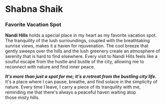 # Shabna Shaik
### Favorite Vacation Spot

**Nandi Hills** holds a special place in my heart as my favorite vacation spot. The tranquility of the lush surroundings, coupled with the breathtaking sunrise views, makes it a haven for rejuvenation. The cool breeze that gently sweeps over the hills and the lush greenery create an atmosphere of serenity that is hard to find elsewhere. Every visit to Nandi Hills feels like a soulful escape from the hustle and bustle of the city, allowing me to reconnect with nature and find inner peace.

***It's more than just a spot for me; it's a retreat from the bustling city life.*** It's a place where I can pause, breathe, and find solace in the simplicity of nature. Every time I leave, I carry a piece of its tranquility with me, reminding me that there's always a peaceful haven waiting atop those misty hills.

